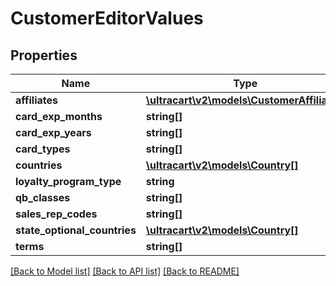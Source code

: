 # CustomerEditorValues

## Properties
Name | Type | Description | Notes
------------ | ------------- | ------------- | -------------
**affiliates** | [**\ultracart\v2\models\CustomerAffiliate[]**](CustomerAffiliate.md) | affiliates | [optional] 
**card_exp_months** | **string[]** | card_exp_months | [optional] 
**card_exp_years** | **string[]** | card_exp_years | [optional] 
**card_types** | **string[]** | card_types | [optional] 
**countries** | [**\ultracart\v2\models\Country[]**](Country.md) | countries | [optional] 
**loyalty_program_type** | **string** | loyalty_program_type | [optional] 
**qb_classes** | **string[]** | qb_classes | [optional] 
**sales_rep_codes** | **string[]** | sales_rep_codes | [optional] 
**state_optional_countries** | [**\ultracart\v2\models\Country[]**](Country.md) | state_optional_countries | [optional] 
**terms** | **string[]** | terms | [optional] 

[[Back to Model list]](../README.md#documentation-for-models) [[Back to API list]](../README.md#documentation-for-api-endpoints) [[Back to README]](../README.md)


